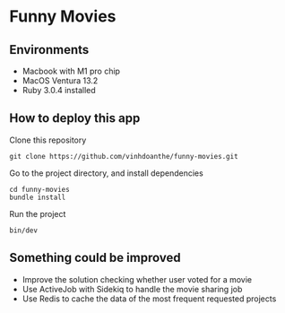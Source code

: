 # Funny Movies

## Environments
* Macbook with M1 pro chip
* MacOS Ventura 13.2
* Ruby 3.0.4 installed

## How to deploy this app
Clone this repository
```
git clone https://github.com/vinhdoanthe/funny-movies.git
```
Go to the project directory, and install dependencies
```
cd funny-movies
bundle install
```
Run the project
```
bin/dev
```

## Something could be improved
- Improve the solution checking whether user voted for a movie 
- Use ActiveJob with Sidekiq to handle the movie sharing job 
- Use Redis to cache the data of the most frequent requested projects
